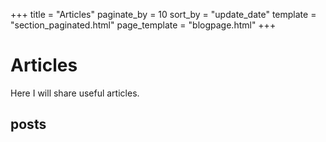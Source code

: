 +++
title = "Articles"
paginate_by = 10
sort_by = "update_date"
template = "section_paginated.html"
page_template = "blogpage.html"
+++
# Articles
Here I will share useful articles.

## posts